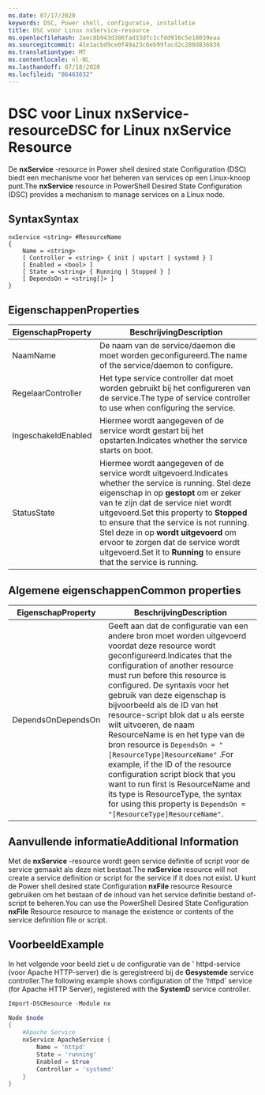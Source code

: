 ```yaml
---
ms.date: 07/17/2020
keywords: DSC, Power shell, configuratie, installatie
title: DSC voor Linux nxService-resource
ms.openlocfilehash: 2aec8b943d386fad33dfc1cfdd916c5e18039eaa
ms.sourcegitcommit: 41e1acbd9ce0f49a23c6eb99facd2c280d836836
ms.translationtype: MT
ms.contentlocale: nl-NL
ms.lasthandoff: 07/18/2020
ms.locfileid: "86463632"
---
```

# <a name="dsc-for-linux-nxservice-resource"></a><span data-ttu-id="7ee79-103">DSC voor Linux nxService-resource</span><span class="sxs-lookup"><span data-stu-id="7ee79-103">DSC for Linux nxService Resource</span></span>

<span data-ttu-id="7ee79-104">De **nxService** -resource in Power shell desired state Configuration (DSC) biedt een mechanisme voor het beheren van services op een Linux-knoop punt.</span><span class="sxs-lookup"><span data-stu-id="7ee79-104">The **nxService** resource in PowerShell Desired State Configuration (DSC) provides a mechanism to manage services on a Linux node.</span></span>

## <a name="syntax"></a><span data-ttu-id="7ee79-105">Syntax</span><span class="sxs-lookup"><span data-stu-id="7ee79-105">Syntax</span></span>

```Syntax
nxService <string> #ResourceName
{
    Name = <string>
    [ Controller = <string> { init | upstart | systemd } ]
    [ Enabled = <bool> ]
    [ State = <string> { Running | Stopped } ]
    [ DependsOn = <string[]> ]
}
```

## <a name="properties"></a><span data-ttu-id="7ee79-106">Eigenschappen</span><span class="sxs-lookup"><span data-stu-id="7ee79-106">Properties</span></span>

|<span data-ttu-id="7ee79-107">Eigenschap</span><span class="sxs-lookup"><span data-stu-id="7ee79-107">Property</span></span> |<span data-ttu-id="7ee79-108">Beschrijving</span><span class="sxs-lookup"><span data-stu-id="7ee79-108">Description</span></span> |
|---|---|
|<span data-ttu-id="7ee79-109">Naam</span><span class="sxs-lookup"><span data-stu-id="7ee79-109">Name</span></span> |<span data-ttu-id="7ee79-110">De naam van de service/daemon die moet worden geconfigureerd.</span><span class="sxs-lookup"><span data-stu-id="7ee79-110">The name of the service/daemon to configure.</span></span> |
|<span data-ttu-id="7ee79-111">Regelaar</span><span class="sxs-lookup"><span data-stu-id="7ee79-111">Controller</span></span> |<span data-ttu-id="7ee79-112">Het type service controller dat moet worden gebruikt bij het configureren van de service.</span><span class="sxs-lookup"><span data-stu-id="7ee79-112">The type of service controller to use when configuring the service.</span></span> |
|<span data-ttu-id="7ee79-113">Ingeschakeld</span><span class="sxs-lookup"><span data-stu-id="7ee79-113">Enabled</span></span> |<span data-ttu-id="7ee79-114">Hiermee wordt aangegeven of de service wordt gestart bij het opstarten.</span><span class="sxs-lookup"><span data-stu-id="7ee79-114">Indicates whether the service starts on boot.</span></span> |
|<span data-ttu-id="7ee79-115">Status</span><span class="sxs-lookup"><span data-stu-id="7ee79-115">State</span></span> |<span data-ttu-id="7ee79-116">Hiermee wordt aangegeven of de service wordt uitgevoerd.</span><span class="sxs-lookup"><span data-stu-id="7ee79-116">Indicates whether the service is running.</span></span> <span data-ttu-id="7ee79-117">Stel deze eigenschap in op **gestopt** om er zeker van te zijn dat de service niet wordt uitgevoerd.</span><span class="sxs-lookup"><span data-stu-id="7ee79-117">Set this property to **Stopped** to ensure that the service is not running.</span></span> <span data-ttu-id="7ee79-118">Stel deze in op **wordt uitgevoerd** om ervoor te zorgen dat de service wordt uitgevoerd.</span><span class="sxs-lookup"><span data-stu-id="7ee79-118">Set it to **Running** to ensure that the service is running.</span></span> |

## <a name="common-properties"></a><span data-ttu-id="7ee79-119">Algemene eigenschappen</span><span class="sxs-lookup"><span data-stu-id="7ee79-119">Common properties</span></span>

|<span data-ttu-id="7ee79-120">Eigenschap</span><span class="sxs-lookup"><span data-stu-id="7ee79-120">Property</span></span> |<span data-ttu-id="7ee79-121">Beschrijving</span><span class="sxs-lookup"><span data-stu-id="7ee79-121">Description</span></span> |
|---|---|
|<span data-ttu-id="7ee79-122">DependsOn</span><span class="sxs-lookup"><span data-stu-id="7ee79-122">DependsOn</span></span> |<span data-ttu-id="7ee79-123">Geeft aan dat de configuratie van een andere bron moet worden uitgevoerd voordat deze resource wordt geconfigureerd.</span><span class="sxs-lookup"><span data-stu-id="7ee79-123">Indicates that the configuration of another resource must run before this resource is configured.</span></span> <span data-ttu-id="7ee79-124">De syntaxis voor het gebruik van deze eigenschap is bijvoorbeeld als de ID van het resource-script blok dat u als eerste wilt uitvoeren, de naam ResourceName is en het type van de bron resource is `DependsOn = "[ResourceType]ResourceName"` .</span><span class="sxs-lookup"><span data-stu-id="7ee79-124">For example, if the ID of the resource configuration script block that you want to run first is ResourceName and its type is ResourceType, the syntax for using this property is `DependsOn = "[ResourceType]ResourceName"`.</span></span> |

## <a name="additional-information"></a><span data-ttu-id="7ee79-125">Aanvullende informatie</span><span class="sxs-lookup"><span data-stu-id="7ee79-125">Additional Information</span></span>

<span data-ttu-id="7ee79-126">Met de **nxService** -resource wordt geen service definitie of script voor de service gemaakt als deze niet bestaat.</span><span class="sxs-lookup"><span data-stu-id="7ee79-126">The **nxService** resource will not create a service definition or script for the service if it does not exist.</span></span> <span data-ttu-id="7ee79-127">U kunt de Power shell desired state Configuration **nxFile** resource Resource gebruiken om het bestaan of de inhoud van het service definitie bestand of-script te beheren.</span><span class="sxs-lookup"><span data-stu-id="7ee79-127">You can use the PowerShell Desired State Configuration **nxFile** Resource resource to manage the existence or contents of the service definition file or script.</span></span>

## <a name="example"></a><span data-ttu-id="7ee79-128">Voorbeeld</span><span class="sxs-lookup"><span data-stu-id="7ee79-128">Example</span></span>

<span data-ttu-id="7ee79-129">In het volgende voor beeld ziet u de configuratie van de ' httpd-service (voor Apache HTTP-server) die is geregistreerd bij de **Gesystemde** service controller.</span><span class="sxs-lookup"><span data-stu-id="7ee79-129">The following example shows configuration of the 'httpd' service (for Apache HTTP Server), registered with the **SystemD** service controller.</span></span>

```powershell
Import-DSCResource -Module nx

Node $node
{
    #Apache Service
    nxService ApacheService {
        Name = 'httpd'
        State = 'running'
        Enabled = $true
        Controller = 'systemd'
    }
}
```
